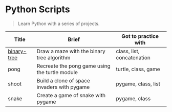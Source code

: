 # Python Scripts

> Learn Python with a series of projects.

| Title                                                   | Brief                                          | Got to practice with       |
| ------------------------------------------------------- | ---------------------------------------------- | -------------------------- |
| [binary-tree](https://repl.it/@borntofrappe/binarytree) | Draw a maze with the binary tree algorithm     | class, list, concatenation |
| pong                                                    | Recreate the pong game using the turtle module | turtle, class, game        |
| shoot                                                   | Build a clone of space invaders with pygame    | pygame, class, list        |
| snake                                                   | Create a game of snake with pygame             | pygame, class              |
